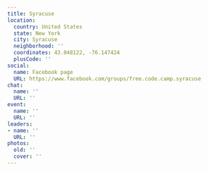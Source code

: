 ```yaml
---
title: Syracuse
location:
  country: United States
  state: New York
  city: Syracuse
  neighborhood: ''
  coordinates: 43.048122, -76.147424
  plusCode: ''
social:
  name: Facebook page
  URL: https://www.facebook.com/groups/free.code.camp.syracuse
chat:
  name: ''
  URL: ''
event:
  name: ''
  URL: ''
leaders:
- name: ''
  URL: ''
photos:
  old: ''
  cover: ''
---
```

